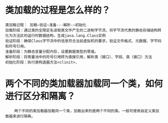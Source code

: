 # 类加载的过程是怎么样的？
    类加载过程： 加载—验证—准备---解析-—初始化    
    加载阶段：通过类的全限定名读取类文件产生的二进制字节流，将字节流代表的静态存储结构转化为方法区的运行时数据结构，生成java.lang.Class实例     
    验证阶段：确保Class字节流中的信息符合当前虚拟机的要求，验证文件格式、元数据、字节码和符号引用。
    准备阶段：为静态变量分配内存，设置数据类型的零值。
    解析阶段：将常量池中的符号引用转为直接引用，解析类（接口）、字段、类（接口）方法
    初始化阶段：执行类构造器方法<clinit>，
# 两个不同的类加载器加载同一个类，如何进行区分和隔离？
        两个不同的类加载器加载同一个类，加载出来的是两个不同的类。一般可使用自定义类加载器来进行隔离。